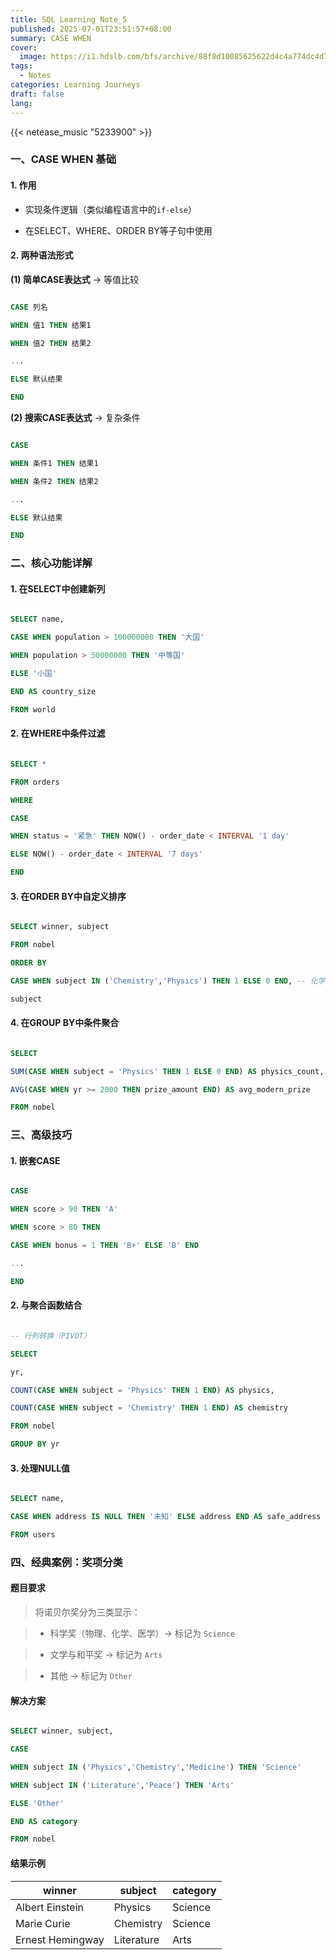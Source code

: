 ```yaml
---
title: SQL Learning Note_5
published: 2025-07-01T23:51:57+08:00
summary: CASE WHEN
cover:
  image: https://i1.hdslb.com/bfs/archive/88f8d10085625622d4c4a774dc4d773bd1205966.jpg
tags:
  - Notes
categories: Learning Journeys
draft: false
lang:
---
```

{{< netease_music "5233900" >}}

### 一、CASE WHEN 基础

#### 1. 作用

- 实现条件逻辑（类似编程语言中的`if-else`）

- 在SELECT、WHERE、ORDER BY等子句中使用

#### 2. 两种语法形式

**(1) 简单CASE表达式** → 等值比较

```sql

CASE 列名

WHEN 值1 THEN 结果1

WHEN 值2 THEN 结果2

...

ELSE 默认结果

END

```

**(2) 搜索CASE表达式** → 复杂条件

```sql

CASE

WHEN 条件1 THEN 结果1

WHEN 条件2 THEN 结果2

...

ELSE 默认结果

END

```

### 二、核心功能详解

#### 1. 在SELECT中创建新列

```sql

SELECT name,

CASE WHEN population > 100000000 THEN '大国'

WHEN population > 50000000 THEN '中等国'

ELSE '小国'

END AS country_size

FROM world

```

#### 2. 在WHERE中条件过滤

```sql

SELECT *

FROM orders

WHERE

CASE

WHEN status = '紧急' THEN NOW() - order_date < INTERVAL '1 day'

ELSE NOW() - order_date < INTERVAL '7 days'

END

```

#### 3. 在ORDER BY中自定义排序

```sql

SELECT winner, subject

FROM nobel

ORDER BY

CASE WHEN subject IN ('Chemistry','Physics') THEN 1 ELSE 0 END, -- 化学物理排最后

subject

```

#### 4. 在GROUP BY中条件聚合

```sql

SELECT

SUM(CASE WHEN subject = 'Physics' THEN 1 ELSE 0 END) AS physics_count,

AVG(CASE WHEN yr >= 2000 THEN prize_amount END) AS avg_modern_prize

FROM nobel

```

### 三、高级技巧

#### 1. 嵌套CASE

```sql

CASE

WHEN score > 90 THEN 'A'

WHEN score > 80 THEN

CASE WHEN bonus = 1 THEN 'B+' ELSE 'B' END

...

END

```

#### 2. 与聚合函数结合

```sql

-- 行列转换（PIVOT）

SELECT

yr,

COUNT(CASE WHEN subject = 'Physics' THEN 1 END) AS physics,

COUNT(CASE WHEN subject = 'Chemistry' THEN 1 END) AS chemistry

FROM nobel

GROUP BY yr

```

#### 3. 处理NULL值

```sql

SELECT name,

CASE WHEN address IS NULL THEN '未知' ELSE address END AS safe_address

FROM users

```

### 四、经典案例：奖项分类

#### 题目要求

> 将诺贝尔奖分为三类显示：

> - 科学奖（物理、化学、医学）→ 标记为 `Science`

> - 文学与和平奖 → 标记为 `Arts`

> - 其他 → 标记为 `Other`

#### 解决方案

```sql

SELECT winner, subject,

CASE

WHEN subject IN ('Physics','Chemistry','Medicine') THEN 'Science'

WHEN subject IN ('Literature','Peace') THEN 'Arts'

ELSE 'Other'

END AS category

FROM nobel

```

#### 结果示例

| winner           | subject    | category |
| ---------------- | ---------- | -------- |
| Albert Einstein  | Physics    | Science  |
| Marie Curie      | Chemistry  | Science  |
| Ernest Hemingway | Literature | Arts     |